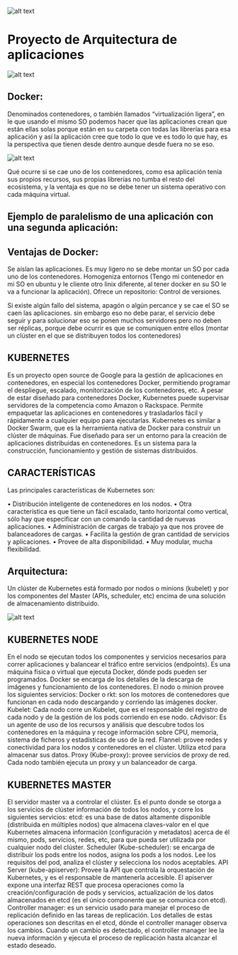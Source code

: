 ![alt text](https://d1.awsstatic.com/PAC/kuberneteslogo.eabc6359f48c8e30b7a138c18177f3fd39338e05.png "Loogo kubernetes")


# Proyecto de Arquitectura de aplicaciones





![alt text](https://www.docker.com/sites/default/files/vertical.png "Loogo docker")

## Docker: 

Denominados contenedores, o también llamados “virtualización ligera”, en le que usando el mismo SO podemos hacer que las aplicaciones crean que están ellas solas porque están en su carpeta con todas las librerías para esa aplicación y así la aplicación cree que todo lo que ve es todo lo que hay, es la perspectiva que tienen desde dentro aunque desde fuera no se eso.


![alt text](https://www.docker.com/sites/default/files/vertical.png "Loogo docker")

Qué ocurre si se cae uno de los contenedores, como esa aplicación tenía sus propios recursos, sus propias librerías no tumba el resto del ecosistema, y la ventaja es que no se debe tener un  sistema operativo con cada máquina virtual.

## Ejemplo de paralelismo de una aplicación con una segunda aplicación:

## Ventajas de Docker:
Se aíslan las aplicaciones.
Es muy ligero no se debe montar un SO por cada uno de los contenedores.
Homogeniza entornos (Tengo mi contenedor en mi SO en ubuntu y le cliente otro linix diferente, al tener docker en su SO le va a funcionar la aplicación).
Ofrece un repositorio: Control de versiones.


Si existe algún fallo del sistema, apagón o algún percance y se cae el SO se caen las aplicaciones. sin embargo eso no debe parar, el servicio debe seguir y para solucionar eso se ponen muchos servidores pero no deben ser réplicas, porque debe ocurrir es que se comuniquen entre ellos  (montar un clúster en el que se distribuyen todos los contenedores)





## KUBERNETES
Es un proyecto open source de Google para la gestión de aplicaciones en contenedores, en especial los contenedores Docker, permitiendo programar el despliegue, escalado, monitorización de los contenedores, etc. A pesar de estar diseñado para contenedores Docker, Kubernetes puede supervisar servidores de la competencia como Amazon o Rackspace. Permite empaquetar las aplicaciones en contenedores y trasladarlos fácil y rápidamente a cualquier equipo para ejecutarlas. Kubernetes es similar a Docker Swarm, que es la herramienta nativa de Docker para construir un clúster de máquinas. Fue diseñado para ser un entorno para la creación de aplicaciones distribuidas en contenedores. Es un sistema para la construcción, funcionamiento y gestión de sistemas distribuidos. 

## CARACTERÍSTICAS 

Las principales características de Kubernetes son:

• Distribución inteligente de contenedores en los nodos. 
• Otra característica es que tiene un fácil escalado, tanto horizontal como vertical, sólo hay que especificar con un comando la cantidad de nuevas aplicaciones. 
• Administración de cargas de trabajo ya que nos provee de balanceadores de cargas. 
• Facilita la gestión de gran cantidad de servicios y aplicaciones. 
• Provee de alta disponibilidad. 
• Muy modular, mucha flexibilidad.

## Arquitectura:

Un clúster de Kubernetes está formado por nodos o minions (kubelet) y por los componentes del Master (APIs, scheduler, etc) encima de una solución de almacenamiento distribuido.

![alt text](https://unpocodejava.files.wordpress.com/2015/12/image008.jpg "Arquitecctura de Kubernetes")


## KUBERNETES NODE 
En el nodo se ejecutan todos los componentes y servicios necesarios para correr aplicaciones y balancear el tráfico entre servicios (endpoints). Es una máquina física o virtual que ejecuta Docker, dónde pods pueden ser programados. Docker se encarga de los detalles de la descarga de imágenes y funcionamiento de los contenedores.
El nodo o minion provee los siguientes servicios: 
Docker o rkt: son los motores de contenedores que funcionan en cada nodo descargando y corriendo las imágenes docker.
Kubelet: Cada nodo corre un Kubelet, que es el responsable del registro de cada nodo y de la gestión de los pods corriendo en ese nodo.
cAdvisor: Es un agente de uso de los recursos y análisis que descubre todos los contenedores en la máquina y recoge información sobre CPU, memoria, sistema de ficheros y estadísticas de uso de la red.
Flannel: provee redes y conectividad para los nodos y contenedores en el clúster. Utiliza etcd para almacenar sus datos.
Proxy (Kube-proxy): provee servicios de proxy de red. Cada nodo también ejecuta un proxy y un balanceador de carga.
## KUBERNETES MASTER 
El servidor master va a controlar el clúster. Es el punto donde se otorga a los servicios de clúster información de todos los nodos, y corre los siguientes servicios:
etcd: es una base de datos altamente disponible (distribuida en múltiples nodos) que almacena claves-valor en el que Kubernetes almacena información (configuración y metadatos) acerca de él mismo, pods, servicios, redes, etc, para que pueda ser utilizada por cualquier nodo del clúster.
Scheduler (Kube-scheduler): se encarga de distribuir los pods entre los nodos, asigna los pods a los nodos. Lee los requisitos del pod, analiza el clúster y selecciona los nodos aceptables.
API Server (kube-apiserver): Provee la API que controla la orquestación de Kubernetes, y es el responsable de mantenerla accesible. El apiserver expone una interfaz REST que procesa operaciones como la creación/configuración de pods y servicios, actualización de los datos almacenados en etcd (es el único componente que se comunica con etcd). 
Controller manager: es un servicio usado para manejar el proceso de replicación definido en las tareas de replicación. Los detalles de estas operaciones son descritas en el etcd, dónde el controller manager observa los cambios. Cuando un cambio es detectado, el controller manager lee la nueva información y ejecuta el proceso de replicación hasta alcanzar el estado deseado.















